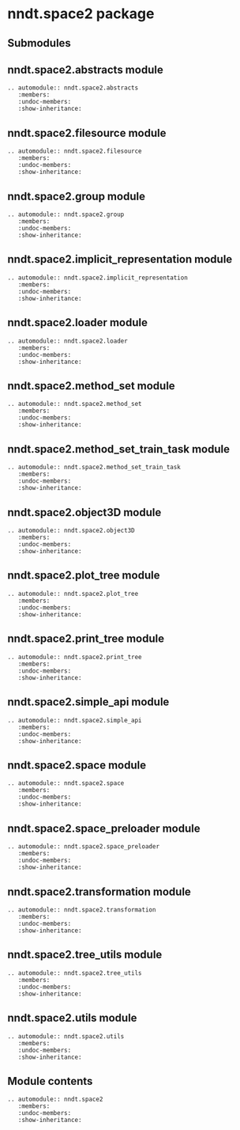 # nndt.space2 package

## Submodules

## nndt.space2.abstracts module

```{eval-rst}
.. automodule:: nndt.space2.abstracts
   :members:
   :undoc-members:
   :show-inheritance:
```

## nndt.space2.filesource module

```{eval-rst}
.. automodule:: nndt.space2.filesource
   :members:
   :undoc-members:
   :show-inheritance:
```

## nndt.space2.group module

```{eval-rst}
.. automodule:: nndt.space2.group
   :members:
   :undoc-members:
   :show-inheritance:
```

## nndt.space2.implicit_representation module

```{eval-rst}
.. automodule:: nndt.space2.implicit_representation
   :members:
   :undoc-members:
   :show-inheritance:
```

## nndt.space2.loader module

```{eval-rst}
.. automodule:: nndt.space2.loader
   :members:
   :undoc-members:
   :show-inheritance:
```

## nndt.space2.method_set module

```{eval-rst}
.. automodule:: nndt.space2.method_set
   :members:
   :undoc-members:
   :show-inheritance:
```

## nndt.space2.method_set_train_task module

```{eval-rst}
.. automodule:: nndt.space2.method_set_train_task
   :members:
   :undoc-members:
   :show-inheritance:
```

## nndt.space2.object3D module

```{eval-rst}
.. automodule:: nndt.space2.object3D
   :members:
   :undoc-members:
   :show-inheritance:
```

## nndt.space2.plot_tree module

```{eval-rst}
.. automodule:: nndt.space2.plot_tree
   :members:
   :undoc-members:
   :show-inheritance:
```

## nndt.space2.print_tree module

```{eval-rst}
.. automodule:: nndt.space2.print_tree
   :members:
   :undoc-members:
   :show-inheritance:
```

## nndt.space2.simple_api module

```{eval-rst}
.. automodule:: nndt.space2.simple_api
   :members:
   :undoc-members:
   :show-inheritance:
```

## nndt.space2.space module

```{eval-rst}
.. automodule:: nndt.space2.space
   :members:
   :undoc-members:
   :show-inheritance:
```

## nndt.space2.space_preloader module

```{eval-rst}
.. automodule:: nndt.space2.space_preloader
   :members:
   :undoc-members:
   :show-inheritance:
```

## nndt.space2.transformation module

```{eval-rst}
.. automodule:: nndt.space2.transformation
   :members:
   :undoc-members:
   :show-inheritance:
```

## nndt.space2.tree_utils module

```{eval-rst}
.. automodule:: nndt.space2.tree_utils
   :members:
   :undoc-members:
   :show-inheritance:
```

## nndt.space2.utils module

```{eval-rst}
.. automodule:: nndt.space2.utils
   :members:
   :undoc-members:
   :show-inheritance:
```

## Module contents

```{eval-rst}
.. automodule:: nndt.space2
   :members:
   :undoc-members:
   :show-inheritance:
```
